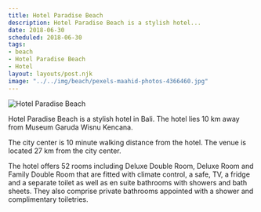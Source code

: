 ```yaml
---
title: Hotel Paradise Beach
description: Hotel Paradise Beach is a stylish hotel...
date: 2018-06-30
scheduled: 2018-06-30
tags:
- beach
- Hotel Paradise Beach
- Hotel
layout: layouts/post.njk
image: "../../img/beach/pexels-maahid-photos-4366460.jpg"
---
```


![Hotel Paradise Beach](../../img/beach/pexels-maahid-photos-4366460.jpg)

Hotel Paradise Beach is a stylish hotel in Bali. The hotel lies 10 km away from Museum Garuda Wisnu Kencana.

The city center is 10 minute walking distance from the hotel. The venue is located 27 km from the city center.

The hotel offers 52 rooms including Deluxe Double Room, Deluxe Room and Family Double Room that are fitted with climate control, a safe, TV, a fridge and a separate toilet as well as en suite bathrooms with showers and bath sheets. They also comprise private bathrooms appointed with a shower and complimentary toiletries.